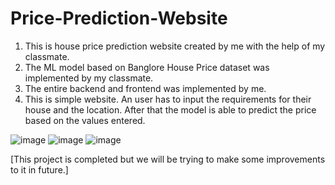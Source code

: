 # Price-Prediction-Website

1) This is house price prediction website created by me with the help of my classmate.
2) The ML model based on Banglore House Price dataset was implemented by my classmate.
3) The entire backend and frontend was implemented by me.
4) This is simple website. An user has to input the requirements for their house and the location. After that the model is able to predict the price based on the values entered.

![image](https://user-images.githubusercontent.com/111725804/222966755-d05dae16-85aa-4756-b23b-82794024ef46.png)
![image](https://user-images.githubusercontent.com/111725804/222966789-32b4a122-34ad-4e97-a416-189c5c2d23de.png)
![image](https://user-images.githubusercontent.com/111725804/222966793-63898624-87f5-4d2e-a2af-566feeddb161.png)

[This project is completed but we will be trying to make some improvements to it in future.]
